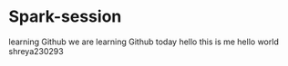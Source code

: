 # Spark-session
learning Github
we are learning Github today
hello this is me
hello world
shreya230293